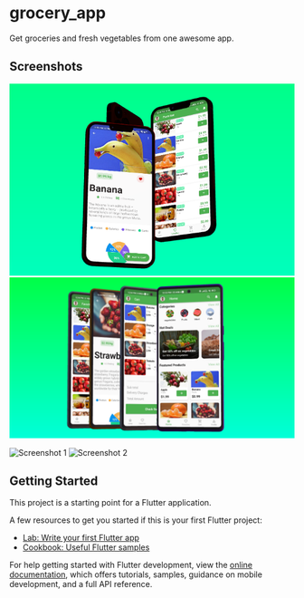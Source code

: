 # grocery_app

Get groceries and fresh vegetables from one awesome app.

## Screenshots

![Screenshot 1](./Assets/Screenshots/3dmkup-sc1.png)
![Screenshot 1](./Assets/Screenshots/Screenshot%20from%202022-12-15%2017-24-07.png)

![Screenshot 1](https://user-images.githubusercontent.com/52033403/212312278-beedce78-c350-455c-9966-7910611d1561.png)
![Screenshot 2](https://user-images.githubusercontent.com/52033403/212312291-e0f40d35-301c-4163-9357-ebdfb73d55ab.png)

## Getting Started

This project is a starting point for a Flutter application.

A few resources to get you started if this is your first Flutter project:

- [Lab: Write your first Flutter app](https://docs.flutter.dev/get-started/codelab)
- [Cookbook: Useful Flutter samples](https://docs.flutter.dev/cookbook)

For help getting started with Flutter development, view the
[online documentation](https://docs.flutter.dev/), which offers tutorials,
samples, guidance on mobile development, and a full API reference.

